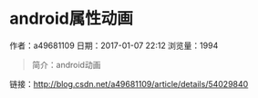 # android属性动画
作者：a49681109
日期：2017-01-07 22:12
浏览量：1994
> 简介：android动画

 链接：http://blog.csdn.net/a49681109/article/details/54029840
